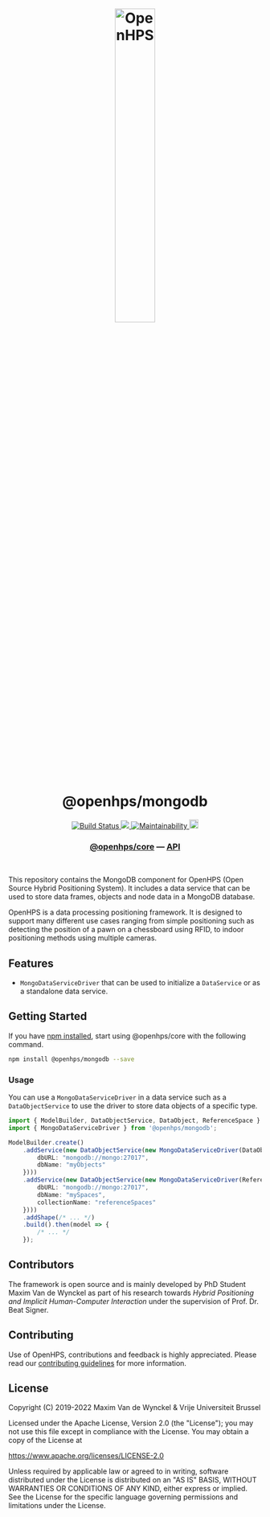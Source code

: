 <h1 align="center">
  <img alt="OpenHPS" src="https://openhps.org/images/logo_text-512.png" width="40%" /><br />
  @openhps/mongodb
</h1>
<p align="center">
    <a href="https://github.com/OpenHPS/openhps-mongodb/actions/workflows/main.yml" target="_blank">
        <img alt="Build Status" src="https://github.com/OpenHPS/openhps-mongodb/actions/workflows/main.yml/badge.svg">
    </a>
    <a href="https://codecov.io/gh/OpenHPS/openhps-mongodb">
        <img src="https://codecov.io/gh/OpenHPS/openhps-mongodb/branch/master/graph/badge.svg"/>
    </a>
    <a href="https://codeclimate.com/github/OpenHPS/openhps-mongodb/" target="_blank">
        <img alt="Maintainability" src="https://img.shields.io/codeclimate/maintainability/OpenHPS/openhps-mongodb">
    </a>
    <a href="https://badge.fury.io/js/@openhps%2Fmongodb">
        <img src="https://badge.fury.io/js/@openhps%2Fmongodb.svg" alt="npm version" height="18">
    </a>
</p>

<h3 align="center">
    <a href="https://github.com/OpenHPS/openhps-core">@openhps/core</a> &mdash; <a href="https://openhps.org/docs/mongodb">API</a>
</h3>

<br />

This repository contains the MongoDB component for OpenHPS (Open Source Hybrid Positioning System). It includes a data service that can be used to store data frames, objects and node data in a MongoDB database.

OpenHPS is a data processing positioning framework. It is designed to support many different use cases ranging from simple positioning such as detecting the position of a pawn on a chessboard using RFID, to indoor positioning methods using multiple cameras.

## Features
- ```MongoDataServiceDriver``` that can be used to initialize a ```DataService``` or as a standalone data service.

## Getting Started
If you have [npm installed](https://www.npmjs.com/get-npm), start using @openhps/core with the following command.
```bash
npm install @openhps/mongodb --save
```

### Usage
You can use a ```MongoDataServiceDriver``` in a data service such as a ```DataObjectService``` to
use the driver to store data objects of a specific type.

```typescript
import { ModelBuilder, DataObjectService, DataObject, ReferenceSpace } from '@openhps/core';
import { MongoDataServiceDriver } from '@openhps/mongodb';

ModelBuilder.create()
    .addService(new DataObjectService(new MongoDataServiceDriver(DataObject, {
        dbURL: "mongodb://mongo:27017",
        dbName: "myObjects"
    })))
    .addService(new DataObjectService(new MongoDataServiceDriver(ReferenceSpace, {
        dbURL: "mongodb://mongo:27017",
        dbName: "mySpaces",
        collectionName: "referenceSpaces"
    })))
    .addShape(/* ... */)
    .build().then(model => {
        /* ... */
    });
```

## Contributors
The framework is open source and is mainly developed by PhD Student Maxim Van de Wynckel as part of his research towards *Hybrid Positioning and Implicit Human-Computer Interaction* under the supervision of Prof. Dr. Beat Signer.

## Contributing
Use of OpenHPS, contributions and feedback is highly appreciated. Please read our [contributing guidelines](CONTRIBUTING.md) for more information.

## License
Copyright (C) 2019-2022 Maxim Van de Wynckel & Vrije Universiteit Brussel

Licensed under the Apache License, Version 2.0 (the "License"); you may not use this file except in compliance with the License. You may obtain a copy of the License at

https://www.apache.org/licenses/LICENSE-2.0

Unless required by applicable law or agreed to in writing, software distributed under the License is distributed on an "AS IS" BASIS, WITHOUT WARRANTIES OR CONDITIONS OF ANY KIND, either express or implied. See the License for the specific language governing permissions and limitations under the License.